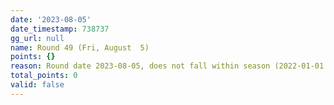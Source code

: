 ```yaml
---
date: '2023-08-05'
date_timestamp: 738737
gg_url: null
name: Round 49 (Fri, August  5)
points: {}
reason: Round date 2023-08-05, does not fall within season (2022-01-01 to 2022-12-30)
total_points: 0
valid: false
---
```

